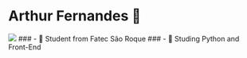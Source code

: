 # Arthur Fernandes 🦐
<img src="https://tenor.com/pt-BR/view/pokemon-mudkip-animated-gif-22904360">
### - 🤖 Student from Fatec São Roque 
### - 🐍 Studing Python and Front-End
 
